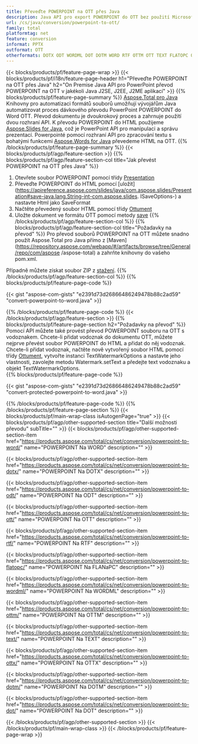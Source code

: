 ```yaml
---
title: Převeďte POWERPOINT na OTT přes Java
description: Java API pro export POWERPOINT do OTT bez použití Microsoft Word nebo PowerPoint
url: /cs/java/conversion/powerpoint-to-ott/
family: total
platformtag: net
feature: conversion
informat: PPTX
outformat: OTT
otherformats: DOTX ODT WORDML DOT DOTM WORD RTF OTTM OTT TEXT FLATOPC OTTX
---
```

{{< blocks/products/pf/feature-page-wrap >}}
{{< blocks/products/pf/i18n/feature-page-header h1="Převeďte POWERPOINT na OTT přes Java" h2="On Premise Java API pro PowerPoint převod POWERPOINT na OTT v jakékoli Java J2SE, J2EE, J2ME aplikací" >}}
{{% blocks/products/pf/feature-page-summary %}}
[Aspose.Total pro Java](https://products.aspose.com/total/java/) Knihovny pro automatizaci formátů souborů umožňují vývojářům Java automatizovat proces dávkového převodu PowerPoint POWERPOINT do Word OTT. Převod dokumentu je dvoukrokový proces a zahrnuje použití dvou rozhraní API. K převodu POWERPOINT do HTML použijeme [Aspose.Slides for Java](https://products.aspose.com/slides/java/), což je PowerPoint API pro manipulaci a správu prezentací. Powerpointé pomocí rozhraní API pro zpracování textu s bohatými funkcemi [Aspose.Words for Java](https://products.aspose.com/words/java/) převedeme HTML na OTT.
{{% /blocks/products/pf/feature-page-summary  %}}
{{< blocks/products/pf/agp/feature-section >}}
{{% blocks/products/pf/agp/feature-section-col title="Jak převést POWERPOINT na OTT přes Java" %}}
1. Otevřete soubor POWERPOINT pomocí třídy [Presentation](https://apireference.aspose.com/slides/java/com.aspose.slides/Presentation)
2. Převeďte POWERPOINT do HTML pomocí [uložit](https://apireference.aspose.com/slides/java/com.aspose.slides/Presentation#save-java.lang.String-int-com.aspose.slides. ISaveOptions-) a nastavte Html jako SaveFormat
3. Načtěte převedený soubor HTML pomocí třídy [Ottument](https://apireference.aspose.com/words/java/com.aspose.words/Ottument)
4. Uložte dokument ve formátu OTT pomocí metody [save](https://apireference.aspose.com/words/java/com.aspose.words/Ottument#save(java.lang.String,int))
{{% /blocks/products/pf/agp/feature-section-col %}}
{{% blocks/products/pf/agp/feature-section-col title="Požadavky na převod" %}}
Pro převod souborů POWERPOINT na OTT můžete snadno použít Aspose.Total pro Java přímo z [Maven](https://repository.aspose.com/webapp/#/artifacts/browse/tree/General/repo/com/aspose /aspose-total) a zahrňte knihovny do vašeho pom.xml.

Případně můžete získat soubor ZIP z [stažení](https://downloads.aspose.com/total/java).
{{% /blocks/products/pf/agp/feature-section-col %}}
{{% blocks/products/pf/feature-page-code %}}

{{< gist "aspose-com-gists" "e2391d73d26866486249478b88c2ad59" "convert-powerpoint-to-word.java" >}}


{{% /blocks/products/pf/feature-page-code %}}
{{< /blocks/products/pf/agp/feature-section >}}
{{% blocks/products/pf/feature-page-section  h2="Požadavky na převod" %}}
Pomocí API můžete také provést převod POWERPOINT souboru na OTT s vodoznakem. Chcete-li přidat vodoznak do dokumentu OTT, můžete nejprve převést soubor POWERPOINT do HTML a přidat do něj vodoznak. Chcete-li přidat vodoznak, načtěte nově vytvořený soubor HTML pomocí třídy [Ottument](https://apireference.aspose.com/words/java/com.aspose.words/Ottument), vytvořte instanci TextWatermarkOptions a nastavte jeho vlastnosti, zavolejte metodu Watermark.setText a předejte text vodoznaku a objekt TextWatermarkOptions.  
{{% blocks/products/pf/feature-page-code %}}

{{< gist "aspose-com-gists" "e2391d73d26866486249478b88c2ad59" "convert-protected-powerpoint-to-word.java" >}}

{{% /blocks/products/pf/feature-page-code  %}}
{{% /blocks/products/pf/feature-page-section %}}
{{< blocks/products/pf/main-wrap-class isAutogenPage="true" >}}
{{< blocks/products/pf/agp/other-supported-section title="Další možnosti převodu" subTitle="" >}}
{{< blocks/products/pf/agp/other-supported-section-item href="https://products.aspose.com/total/cs/net/conversion/powerpoint-to-word/" name="POWERPOINT Na WORD" description="" >}}

{{< blocks/products/pf/agp/other-supported-section-item href="https://products.aspose.com/total/cs/net/conversion/powerpoint-to-dotx/" name="POWERPOINT Na DOTX" description="" >}}

{{< blocks/products/pf/agp/other-supported-section-item href="https://products.aspose.com/total/cs/net/conversion/powerpoint-to-odt/" name="POWERPOINT Na ODT" description="" >}}

{{< blocks/products/pf/agp/other-supported-section-item href="https://products.aspose.com/total/cs/net/conversion/powerpoint-to-ott/" name="POWERPOINT Na OTT" description="" >}}

{{< blocks/products/pf/agp/other-supported-section-item href="https://products.aspose.com/total/cs/net/conversion/powerpoint-to-rtf/" name="POWERPOINT Na RTF" description="" >}}

{{< blocks/products/pf/agp/other-supported-section-item href="https://products.aspose.com/total/cs/net/conversion/powerpoint-to-flatopc/" name="POWERPOINT Na FLANaPC" description="" >}}

{{< blocks/products/pf/agp/other-supported-section-item href="https://products.aspose.com/total/cs/net/conversion/powerpoint-to-wordml/" name="POWERPOINT Na WORDML" description="" >}}

{{< blocks/products/pf/agp/other-supported-section-item href="https://products.aspose.com/total/cs/net/conversion/powerpoint-to-ottm/" name="POWERPOINT Na OTTM" description="" >}}

{{< blocks/products/pf/agp/other-supported-section-item href="https://products.aspose.com/total/cs/net/conversion/powerpoint-to-text/" name="POWERPOINT Na TEXT" description="" >}}

{{< blocks/products/pf/agp/other-supported-section-item href="https://products.aspose.com/total/cs/net/conversion/powerpoint-to-ottx/" name="POWERPOINT Na OTTX" description="" >}}

{{< blocks/products/pf/agp/other-supported-section-item href="https://products.aspose.com/total/cs/net/conversion/powerpoint-to-dotm/" name="POWERPOINT Na DOTM" description="" >}}

{{< blocks/products/pf/agp/other-supported-section-item href="https://products.aspose.com/total/cs/net/conversion/powerpoint-to-dot/" name="POWERPOINT Na DOT" description="" >}}


{{< /blocks/products/pf/agp/other-supported-section >}}
{{< /blocks/products/pf/main-wrap-class >}}
{{< /blocks/products/pf/feature-page-wrap >}}